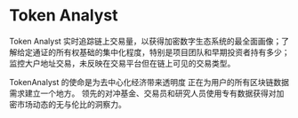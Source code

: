 # Token Analyst

Token Analyst 实时追踪链上交易量，以获得加密数字生态系统的最全面画像；了解给定通证的所有权基础的集中化程度，特别是项目团队和早期投资者持有多少；监控大户地址交易，未反映在交易平台但在链上可见的交易类型。

TokenAnalyst 的使命是为去中心化经济带来透明度
正在为用户的所有区块链数据需求建立一个地方。
领先的对冲基金、交易员和研究人员使用专有数据获得对加密市场动态的无与伦比的洞察力。
